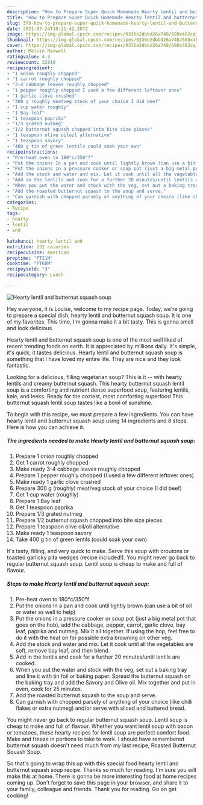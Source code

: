 ```yaml
---
description: "How to Prepare Super Quick Homemade Hearty lentil and butternut squash soup"
title: "How to Prepare Super Quick Homemade Hearty lentil and butternut squash soup"
slug: 379-how-to-prepare-super-quick-homemade-hearty-lentil-and-butternut-squash-soup
date: 2021-07-24T10:11:42.287Z
image: https://img-global.cpcdn.com/recipes/0336e2dbbd26a748/680x482cq70/hearty-lentil-and-butternut-squash-soup-recipe-main-photo.jpg
thumbnail: https://img-global.cpcdn.com/recipes/0336e2dbbd26a748/680x482cq70/hearty-lentil-and-butternut-squash-soup-recipe-main-photo.jpg
cover: https://img-global.cpcdn.com/recipes/0336e2dbbd26a748/680x482cq70/hearty-lentil-and-butternut-squash-soup-recipe-main-photo.jpg
author: Melvin Maxwell
ratingvalue: 4.3
reviewcount: 32919
recipeingredient:
- "1 onion roughly chopped"
- "1 carrot roughly chopped"
- "3-4 cabbage leaves roughly chopped"
- "1 pepper roughly chopped I used a few different leftover ones"
- "1 garlic clove crushed"
- "300 g roughly meatveg stock of your choice I did beef"
- "1 cup water roughly"
- "1 Bay leaf"
- "1 teaspoon paprika"
- "1/3 grated nutmeg"
- "1/2 butternut squash chopped into bite size pieces"
- "1 teaspoon olive oiloil alternative"
- "1 teaspoon savory"
- "400 g tin of green lentils could soak your own"
recipeinstructions:
- "Pre-heat oven to 180°c/350°f"
- "Put the onions In a pan and cook until lightly brown (can use a bit of oil or water as well to help)"
- "Put the onions in a pressure cooker or soup pot (just a big metal pot that goes on the hob), add the cabbage, pepper, carrot, garlic clove, bay leaf, paprika and nutmeg. Mix it all together. If using the hop, feel free to do it with the heat on for possible extra browning on other veg."
- "Add the stock and water and mix. Let it cook until all the vegetables are soft, remove bay leaf, and then blend."
- "Add in the lentils and cook for a further 20 minutes/until lentils are cooked."
- "When you put the water and stock with the veg, set out a baking tray and line it with tin foil or baking paper. Spread the butternut squash on the baking tray and add the Savory and Olive oil. Mix together and put in oven, cook for 25 minutes."
- "Add the roasted butternut squash to the soup and serve."
- "Can garnish with chopped parsely of anything of your choice (like chilli flakes or extra nutmeg) and/or serve with sliced and buttered bread."
categories:
- Recipe
tags:
- hearty
- lentil
- and

katakunci: hearty lentil and 
nutrition: 232 calories
recipecuisine: American
preptime: "PT21M"
cooktime: "PT60M"
recipeyield: "3"
recipecategory: Lunch

---
```



![Hearty lentil and butternut squash soup](https://img-global.cpcdn.com/recipes/0336e2dbbd26a748/680x482cq70/hearty-lentil-and-butternut-squash-soup-recipe-main-photo.jpg)

Hey everyone, it is Louise, welcome to my recipe page. Today, we're going to prepare a special dish, hearty lentil and butternut squash soup. It is one of my favorites. This time, I'm gonna make it a bit tasty. This is gonna smell and look delicious.

Hearty lentil and butternut squash soup is one of the most well liked of recent trending foods on earth. It is appreciated by millions daily. It's simple, it's quick, it tastes delicious. Hearty lentil and butternut squash soup is something that I have loved my entire life. They are nice and they look fantastic.

Looking for a delicious, filling vegetarian soup? This is it -- with hearty lentils and creamy butternut squash. This hearty butternut squash lentil soup is a comforting and nutrient dense superfood soup, featuring lentils, kale, and leeks. Ready for the coziest, most comforting superfood This butternut squash lentil soup tastes like a bowl of sunshine.


To begin with this recipe, we must prepare a few ingredients. You can have hearty lentil and butternut squash soup using 14 ingredients and 8 steps. Here is how you can achieve it.

<!--inarticleads1-->

##### The ingredients needed to make Hearty lentil and butternut squash soup:

1. Prepare 1 onion roughly chopped
1. Get 1 carrot roughly chopped
1. Make ready 3-4 cabbage leaves roughly chopped
1. Prepare 1 pepper roughly chopped (I used a few different leftover ones)
1. Make ready 1 garlic clove crushed
1. Prepare 300 g (roughly) meat/veg stock of your choice (I did beef)
1. Get 1 cup water (roughly)
1. Prepare 1 Bay leaf
1. Get 1 teaspoon paprika
1. Prepare 1/3 grated nutmeg
1. Prepare 1/2 butternut squash chopped into bite size pieces
1. Prepare 1 teaspoon olive oil/oil alternative
1. Make ready 1 teaspoon savory
1. Take 400 g tin of green lentils (could soak your own)


It&#39;s tasty, filling, and very quick to make. Serve this soup with croutons or toasted garlicky pita wedges (recipe included!). You might never go back to regular butternut squash soup. Lentil soup is cheap to make and full of flavour. 

<!--inarticleads2-->

##### Steps to make Hearty lentil and butternut squash soup:

1. Pre-heat oven to 180°c/350°f
1. Put the onions In a pan and cook until lightly brown (can use a bit of oil or water as well to help)
1. Put the onions in a pressure cooker or soup pot (just a big metal pot that goes on the hob), add the cabbage, pepper, carrot, garlic clove, bay leaf, paprika and nutmeg. Mix it all together. If using the hop, feel free to do it with the heat on for possible extra browning on other veg.
1. Add the stock and water and mix. Let it cook until all the vegetables are soft, remove bay leaf, and then blend.
1. Add in the lentils and cook for a further 20 minutes/until lentils are cooked.
1. When you put the water and stock with the veg, set out a baking tray and line it with tin foil or baking paper. Spread the butternut squash on the baking tray and add the Savory and Olive oil. Mix together and put in oven, cook for 25 minutes.
1. Add the roasted butternut squash to the soup and serve.
1. Can garnish with chopped parsely of anything of your choice (like chilli flakes or extra nutmeg) and/or serve with sliced and buttered bread.


You might never go back to regular butternut squash soup. Lentil soup is cheap to make and full of flavour. Whether you want lentil soup with bacon or tomatoes, these hearty recipes for lentil soup are perfect comfort food. Make and freeze in portions to take to work. I should have remembered butternut squash doesn&#39;t need much from my last recipe, Roasted Butternut Squash Soup. 

So that's going to wrap this up with this special food hearty lentil and butternut squash soup recipe. Thanks so much for reading. I'm sure you will make this at home. There is gonna be more interesting food at home recipes coming up. Don't forget to save this page in your browser, and share it to your family, colleague and friends. Thank you for reading. Go on get cooking!
